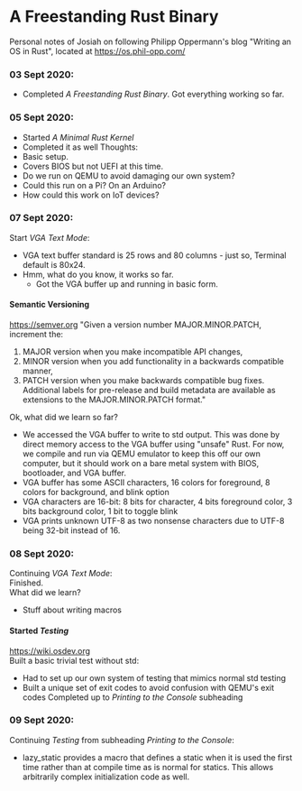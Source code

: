 # A Freestanding Rust Binary
Personal notes of Josiah on following Philipp Oppermann's blog "Writing an OS in Rust", located at https://os.phil-opp.com/

### 03 Sept 2020:
- Completed *A Freestanding Rust Binary*. Got everything working so far.

### 05 Sept 2020:
- Started *A Minimal Rust Kernel*
- Completed it as well
Thoughts:  
- Basic setup.
- Covers BIOS but not UEFI at this time.
- Do we run on QEMU to avoid damaging our own system?
- Could this run on a Pi? On an Arduino?
- How could this work on IoT devices?

### 07 Sept 2020:
Start *VGA Text Mode*:
- VGA text buffer standard is 25 rows and 80 columns - just so, Terminal default is 80x24.
- Hmm, what do you know, it works so far.
  - Got the VGA buffer up and running in basic form.
#### Semantic Versioning
https://semver.org
"Given a version number MAJOR.MINOR.PATCH, increment the:
1. MAJOR version when you make incompatible API changes,
2. MINOR version when you add functionality in a backwards compatible manner,
3. PATCH version when you make backwards compatible bug fixes.
Additional labels for pre-release and build metadata are available as
extensions to the MAJOR.MINOR.PATCH format."  

Ok, what did we learn so far?
- We accessed the VGA buffer to write to std output. This was done by direct memory access to the VGA buffer using "unsafe" Rust. For now, we compile and run via QEMU emulator to keep this off our own computer, but it should work on a bare metal system with BIOS, bootloader, and VGA buffer.
- VGA buffer has some ASCII characters, 16 colors for foreground, 8 colors for background, and blink option
- VGA characters are 16-bit: 8 bits for character, 4 bits foreground color, 3 bits background color, 1 bit to toggle blink
- VGA prints unknown UTF-8 as two nonsense characters due to UTF-8 being 32-bit instead of 16.

### 08 Sept 2020:
Continuing *VGA Text Mode*:  
Finished.  
What did we learn?  
- Stuff about writing macros

#### Started *Testing*
https://wiki.osdev.org  
Built a basic trivial test without std:
- Had to set up our own system of testing that mimics normal std testing
- Built a unique set of exit codes to avoid confusion with QEMU's exit codes
Completed up to *Printing to the Console* subheading  

### 09 Sept 2020:
Continuing *Testing* from subheading *Printing to the Console*:
- lazy_static provides a macro that defines a static when it is used the first time rather than at compile time as is normal for statics. This allows arbitrarily complex initialization code as well.  

